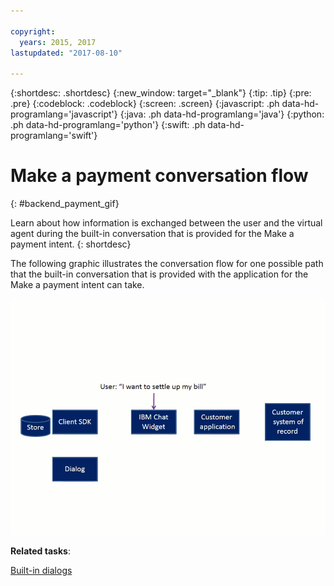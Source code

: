 ```yaml
---

copyright:
  years: 2015, 2017
lastupdated: "2017-08-10"

---
```


{:shortdesc: .shortdesc}
{:new_window: target="_blank"}
{:tip: .tip}
{:pre: .pre}
{:codeblock: .codeblock}
{:screen: .screen}
{:javascript: .ph data-hd-programlang='javascript'}
{:java: .ph data-hd-programlang='java'}
{:python: .ph data-hd-programlang='python'}
{:swift: .ph data-hd-programlang='swift'}

# Make a payment conversation flow
{: #backend_payment_gif}

Learn about how information is exchanged between the user and the virtual agent during the built-in conversation that is provided for the Make a payment intent.
{: shortdesc}

The following graphic illustrates the conversation flow for one possible path that the built-in conversation that is provided with the application for the Make a payment intent can take.

![Shows the user ask to pay a bill, and all the exchanges that occur afterwards to carry out the transaction.](images/payment-flow.gif)

**Related tasks**:

[Built-in dialogs](configure.html#make-a-payment)
